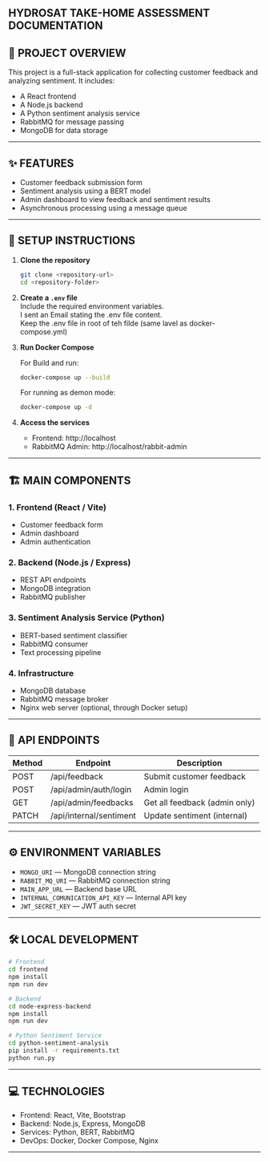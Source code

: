 ## HYDROSAT TAKE-HOME ASSESSMENT DOCUMENTATION

## 📖 PROJECT OVERVIEW

This project is a full-stack application for collecting customer feedback and analyzing sentiment. It includes:

- A React frontend  
- A Node.js backend  
- A Python sentiment analysis service  
- RabbitMQ for message passing  
- MongoDB for data storage

---

## ✨ FEATURES

- Customer feedback submission form  
- Sentiment analysis using a BERT model  
- Admin dashboard to view feedback and sentiment results  
- Asynchronous processing using a message queue

---

## 🚀 SETUP INSTRUCTIONS

1. **Clone the repository**
   ```bash
   git clone <repository-url>
   cd <repository-folder>
   ```

2. **Create a `.env` file**  
   Include the required environment variables. <br>
   I sent an Email stating the .env file content. <br>
   Keep the .env file in root of teh filde (same lavel as docker-compose.yml)


3. **Run Docker Compose**

   For Build and run:
   ```bash
   docker-compose up --build
   ```

   For running as demon mode:
   ```bash
   docker-compose up -d
   ```

4. **Access the services**
   - Frontend: http://localhost  
   - RabbitMQ Admin: http://localhost/rabbit-admin

---

## 🏗️ MAIN COMPONENTS

### 1. Frontend (React / Vite)
- Customer feedback form  
- Admin dashboard  
- Admin authentication

### 2. Backend (Node.js / Express)
- REST API endpoints  
- MongoDB integration  
- RabbitMQ publisher

### 3. Sentiment Analysis Service (Python)
- BERT-based sentiment classifier  
- RabbitMQ consumer  
- Text processing pipeline

### 4. Infrastructure
- MongoDB database  
- RabbitMQ message broker  
- Nginx web server (optional, through Docker setup)

---

## 📡 API ENDPOINTS

| Method | Endpoint                   | Description                     |
|--------|----------------------------|---------------------------------|
| POST   | /api/feedback              | Submit customer feedback        |
| POST   | /api/admin/auth/login      | Admin login                    |
| GET    | /api/admin/feedbacks       | Get all feedback (admin only)  |
| PATCH  | /api/internal/sentiment    | Update sentiment (internal)    |

---

## ⚙️ ENVIRONMENT VARIABLES

- `MONGO_URI` — MongoDB connection string  
- `RABBIT_MQ_URI` — RabbitMQ connection string  
- `MAIN_APP_URL` — Backend base URL  
- `INTERNAL_COMUNICATION_API_KEY` — Internal API key  
- `JWT_SECRET_KEY` — JWT auth secret

---


## 🛠 LOCAL DEVELOPMENT

```bash
# Frontend
cd frontend
npm install
npm run dev

# Backend
cd node-express-backend
npm install
npm run dev

# Python Sentiment Service
cd python-sentiment-analysis
pip install -r requirements.txt
python run.py
```

---

## 💻 TECHNOLOGIES

- Frontend: React, Vite, Bootstrap  
- Backend: Node.js, Express, MongoDB  
- Services: Python, BERT, RabbitMQ  
- DevOps: Docker, Docker Compose, Nginx

---


